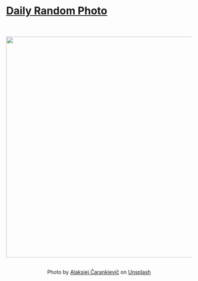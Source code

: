 # [Daily Random Photo](https://www.dailyrandomphoto.com/)

<div align="center">
  <br>
  <br>
  <a href="https://www.dailyrandomphoto.com/p/2023/2023-01-19/"><img src="https://images.unsplash.com/photo-1672056121447-578c687eb6d4?crop=entropy&cs=tinysrgb&fit=max&fm=jpg&ixid=Mnw3NzUwOHwwfDF8cmFuZG9tfHx8fHx8fHx8MTY3NDA4ODQ4MA&ixlib=rb-4.0.3&q=80&w=1080" width="600px"></a>
  <br>
  <br>
  <p class="has-text-grey">Photo by <a href="https://unsplash.com/@cherenkevich?utm_source=Daily%20Random%20Photo&amp;utm_medium=referral" target="_blank" rel="noopener noreferrer">Alaksiej Čarankievič</a> on <a href="https://unsplash.com/photos/70CCwVvMrhk?utm_source=Daily%20Random%20Photo&amp;utm_medium=referral" target="_blank" rel="noopener noreferrer">Unsplash</a></p>
</div>
